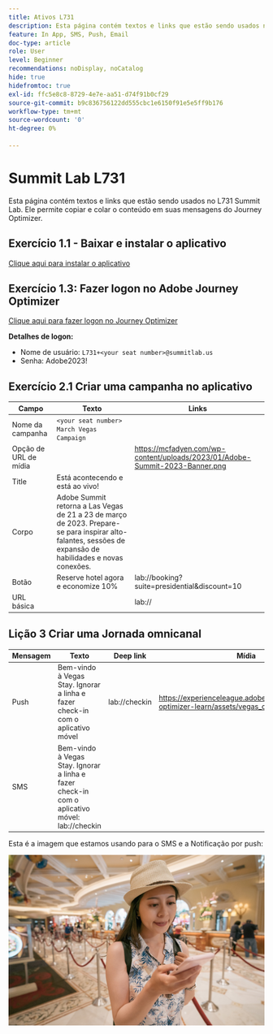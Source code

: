 ```yaml
---
title: Ativos L731
description: Esta página contém textos e links que estão sendo usados no L731 Summit Lab.
feature: In App, SMS, Push, Email
doc-type: article
role: User
level: Beginner
recommendations: noDisplay, noCatalog
hide: true
hidefromtoc: true
exl-id: ffc5e8c8-8729-4e7e-aa51-d74f91b0cf29
source-git-commit: b9c836756122dd555cbc1e6150f91e5e5ff9b176
workflow-type: tm+mt
source-wordcount: '0'
ht-degree: 0%

---
```


# Summit Lab L731

Esta página contém textos e links que estão sendo usados no L731 Summit Lab. Ele permite copiar e colar o conteúdo em suas mensagens do Journey Optimizer.

## Exercício 1.1 - Baixar e instalar o aplicativo

[Clique aqui para instalar o aplicativo](https://testflight.apple.com/join/H0N5iWvW)

## Exercício 1.3: Fazer logon no Adobe Journey Optimizer

[Clique aqui para fazer logon no Journey Optimizer](https://experience.adobe.com/#/@techmarketingdemos/sname:summit-2023-ajo-lab/journey-optimizer/home)

**Detalhes de logon:**

* Nome de usuário: `L731+<your seat number>@summitlab.us`
* Senha: Adobe2023!


## Exercício 2.1 Criar uma campanha no aplicativo

| Campo | Texto | Links |
|----|----|----|
| Nome da campanha | `<your seat number> March Vegas Campaign` |  |
| Opção de URL de mídia |  | https://mcfadyen.com/wp-content/uploads/2023/01/Adobe-Summit-2023-Banner.png |
| Title | Está acontecendo e está ao vivo! |  |
| Corpo | Adobe Summit retorna a Las Vegas de 21 a 23 de março de 2023. Prepare-se para inspirar alto-falantes, sessões de expansão de habilidades e novas conexões. |  |
| Botão | Reserve hotel agora e economize 10% | lab://booking?suite=presidential&amp;discount=10 |
| URL básica |  | lab:// |



## Lição 3 Criar uma Jornada omnicanal

| Mensagem | Texto | Deep link | Mídia |
|----|----|----|----|
| Push | Bem-vindo à Vegas Stay. Ignorar a linha e fazer check-in com o aplicativo móvel | lab://checkin | https://experienceleague.adobe.com/docs/journey-optimizer-learn/assets/vegas_online_check_in.jpg |
| SMS | Bem-vindo à Vegas Stay. Ignorar a linha e fazer check-in com o aplicativo móvel: lab://checkin |  |


Esta é a imagem que estamos usando para o SMS e a Notificação por push:

![Check-in Online](/help/assets/vegas_online_check_in.jpg)
